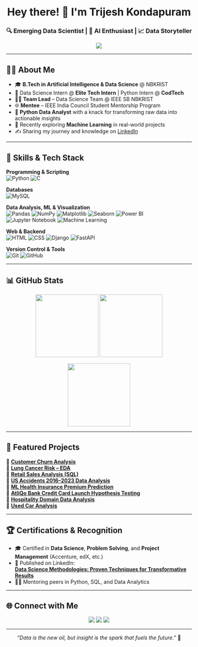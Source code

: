 <h1 align="center">Hey there! 👋 I'm Trijesh Kondapuram</h1>
<h3 align="center">🔍 Emerging Data Scientist | 🤖 AI Enthusiast | 📈 Data Storyteller</h3>

<p align="center">
  <img src="https://readme-typing-svg.demolab.com/?lines=Turning+Data+into+Decisions;Exploring+AI+and+Analytics;Mentoring+Future+Techies;Lifelong+Learner&font=Fira+Code&center=true&width=500&height=45&color=00bfff&vCenter=true&pause=1000&size=22" />
</p>

---

## 👨‍💼 About Me

- 🎓 **B.Tech in Artificial Intelligence & Data Science** @ NBKRIST  
- 💼 Data Science Intern @ **Elite Tech Intern** | Python Intern @ **CodTech**  
- 🧑‍🏫 **Team Lead** – Data Science Team @ IEEE SB NBKRIST  
- 🌐 **Mentee** – IEEE India Council Student Mentorship Program  
- 📝 **Python Data Analyst** with a knack for transforming raw data into actionable insights  
- 🤖 Recently exploring **Machine Learning** in real-world projects  
- ✍️ Sharing my journey and knowledge on [LinkedIn](https://www.linkedin.com/in/trijesh-kondapuram/)

---

## 🚀 Skills & Tech Stack

**Programming & Scripting**  
![Python](https://img.shields.io/badge/Python-3776AB?style=for-the-badge&logo=python&logoColor=white)
![C](https://img.shields.io/badge/C-00599C?style=for-the-badge&logo=c&logoColor=white)

**Databases**  
![MySQL](https://img.shields.io/badge/MySQL-4479A1?style=for-the-badge&logo=mysql&logoColor=white)

**Data Analysis, ML & Visualization**  
![Pandas](https://img.shields.io/badge/Pandas-150458?style=for-the-badge&logo=pandas&logoColor=white)
![NumPy](https://img.shields.io/badge/NumPy-013243?style=for-the-badge&logo=numpy&logoColor=white)
![Matplotlib](https://img.shields.io/badge/Matplotlib-000000?style=for-the-badge&logo=matplotlib&logoColor=white)
![Seaborn](https://img.shields.io/badge/Seaborn-3776AB?style=for-the-badge&logo=seaborn&logoColor=white)
![Power BI](https://img.shields.io/badge/PowerBI-F2C811?style=for-the-badge&logo=powerbi&logoColor=black)
![Jupyter Notebook](https://img.shields.io/badge/Jupyter-F37626?style=for-the-badge&logo=jupyter&logoColor=white)
![Machine Learning](https://img.shields.io/badge/Machine%20Learning-102230?style=for-the-badge&logo=scikit-learn&logoColor=orange)

**Web & Backend**  
![HTML](https://img.shields.io/badge/HTML-E34F26?style=for-the-badge&logo=html5&logoColor=white)
![CSS](https://img.shields.io/badge/CSS-1572B6?style=for-the-badge&logo=css3&logoColor=white)
![Django](https://img.shields.io/badge/Django-092E20?style=for-the-badge&logo=django&logoColor=white)
![FastAPI](https://img.shields.io/badge/FastAPI-009688?style=for-the-badge&logo=fastapi&logoColor=white)

**Version Control & Tools**  
![Git](https://img.shields.io/badge/Git-F05032?style=for-the-badge&logo=git&logoColor=white)
![GitHub](https://img.shields.io/badge/GitHub-333?style=for-the-badge&logo=github&logoColor=white)

---

## 📊 GitHub Stats

<p align="center">
  <img src="https://github-readme-stats.vercel.app/api?username=trijesh61&show_icons=true&theme=radical" height="170" />
  <img src="https://github-readme-streak-stats.herokuapp.com?user=trijesh61&theme=radical&date_format=M%20j%5B%2C%20Y%5D" height="170" />
</p>

<p align="center">
  <img src="https://github-readme-stats.vercel.app/api/top-langs/?username=trijesh61&layout=compact&theme=radical" height="170" />
</p>

---

## 📁 Featured Projects

🔹 [**Customer Churn Analysis**](https://github.com/trijesh61/customer-churn-analysis)  
🔹 [**Lung Cancer Risk – EDA**](https://github.com/trijesh61/lung-cancer-risk-analysis)  
🔹 [**Retail Sales Analysis (SQL)**](https://github.com/trijesh61/Retail-Sales-Analysis-SQL-Project)  
🔹 [**US Accidents 2016–2023 Data Analysis**](https://github.com/trijesh61/US-Accidents-2016-2023-Data-Analysis)  
🔹 [**ML Health Insurance Premium Prediction**](https://github.com/trijesh61/ML-Health-Insurance-Premium-Prediction)  
🔹 [**AtliQo Bank Credit Card Launch Hypothesis Testing**](https://github.com/trijesh61/AtliQo-Bank-Credit-Card-Launch-Hypothesis-Testing)  
🔹 [**Hospitality Domain Data Analysis**](https://github.com/trijesh61/Hospitality-Domain-Data-Analysis)  
🔹 [**Used Car Analysis**](https://github.com/trijesh61/Used-Car-Analysis)

---

## 🏆 Certifications & Recognition

- 🎓 Certified in **Data Science**, **Problem Solving**, and **Project Management** (Accenture, edX, etc.)  
- 📝 Published on LinkedIn:  
  [**Data Science Methodologies: Proven Techniques for Transformative Results**](https://www.linkedin.com/pulse/data-science-methodologies-proven-techniques-trijesh-kondapuram/)  
- 🧑‍💻 Mentoring peers in Python, SQL, and Data Analytics

---

## 🌐 Connect with Me

<p align="center">
  <a href="mailto:trijeshkondapuram1@gmail.com"><img src="https://img.shields.io/badge/Gmail-D14836?style=for-the-badge&logo=gmail&logoColor=white"></a>
  <a href="https://www.linkedin.com/in/trijesh-kondapuram/"><img src="https://img.shields.io/badge/LinkedIn-0A66C2?style=for-the-badge&logo=linkedin&logoColor=white"></a>
  <a href="https://github.com/trijesh61"><img src="https://img.shields.io/badge/GitHub-333?style=for-the-badge&logo=github&logoColor=white"></a>
</p>

---

<p align="center"><i>“Data is the new oil, but insight is the spark that fuels the future.”</i> 🚀</p>

